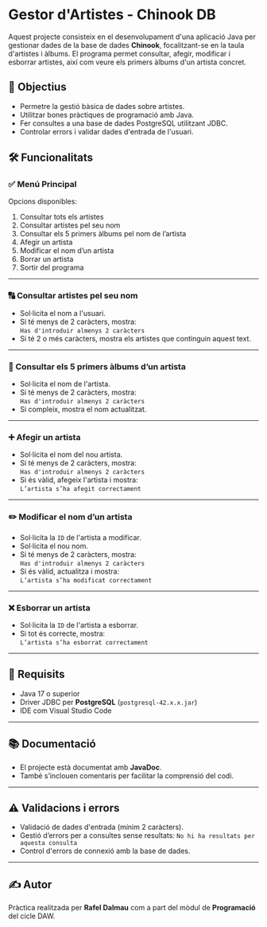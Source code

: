 # Gestor d'Artistes - Chinook DB

Aquest projecte consisteix en el desenvolupament d'una aplicació Java per gestionar dades de la base de dades **Chinook**, focalitzant-se en la taula d'artistes i àlbums. El programa permet consultar, afegir, modificar i esborrar artistes, així com veure els primers àlbums d'un artista concret.

## 🎯 Objectius

- Permetre la gestió bàsica de dades sobre artistes.
- Utilitzar bones pràctiques de programació amb Java.
- Fer consultes a una base de dades PostgreSQL utilitzant JDBC.
- Controlar errors i validar dades d'entrada de l'usuari.

## 🛠️ Funcionalitats

### ✅ Menú Principal
Opcions disponibles:
1. Consultar tots els artistes  
2. Consultar artistes pel seu nom  
3. Consultar els 5 primers àlbums pel nom de l’artista  
4. Afegir un artista  
5. Modificar el nom d’un artista  
6. Borrar un artista  
7. Sortir del programa

---

### 🔠 Consultar artistes pel seu nom
- Sol·licita el nom a l'usuari.
- Si té menys de 2 caràcters, mostra:  
  `Has d'introduir almenys 2 caràcters`
- Si té 2 o més caràcters, mostra els artistes que continguin aquest text.

---

### 🎵 Consultar els 5 primers àlbums d’un artista
- Sol·licita el nom de l'artista.
- Si té menys de 2 caràcters, mostra:  
  `Has d'introduir almenys 2 caràcters`
- Si compleix, mostra el nom actualitzat.


---

### ➕ Afegir un artista
- Sol·licita el nom del nou artista.
- Si té menys de 2 caràcters, mostra:  
  `Has d'introduir almenys 2 caràcters`
- Si és vàlid, afegeix l'artista i mostra:  
  `L’artista s’ha afegit correctament`

---

### ✏️ Modificar el nom d’un artista
- Sol·licita la `ID` de l'artista a modificar.
- Sol·licita el nou nom.
- Si té menys de 2 caràcters, mostra:  
  `Has d'introduir almenys 2 caràcters`
- Si és vàlid, actualitza i mostra:  
  `L’artista s’ha modificat correctament`

---

### ❌ Esborrar un artista
- Sol·licita la `ID` de l'artista a esborrar.
- Si tot és correcte, mostra:  
  `L’artista s’ha esborrat correctament`

---

## 💾 Requisits

- Java 17 o superior
- Driver JDBC per **PostgreSQL** (`postgresql-42.x.x.jar`)
- IDE com Visual Studio Code

---

## 📚 Documentació

- El projecte està documentat amb **JavaDoc**.
- També s’inclouen comentaris per facilitar la comprensió del codi.

---

## ⚠️ Validacions i errors

- Validació de dades d'entrada (mínim 2 caràcters).
- Gestió d’errors per a consultes sense resultats:
  `No hi ha resultats per aquesta consulta`
- Control d'errors de connexió amb la base de dades.

---


## ✍️ Autor

Pràctica realitzada per **Rafel Dalmau** com a part del mòdul de **Programació** del cicle DAW.
